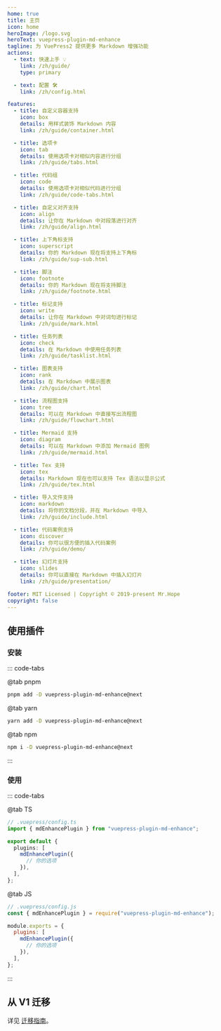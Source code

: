 ```yaml
---
home: true
title: 主页
icon: home
heroImage: /logo.svg
heroText: vuepress-plugin-md-enhance
tagline: 为 VuePress2 提供更多 Markdown 增强功能
actions:
  - text: 快速上手 💡
    link: /zh/guide/
    type: primary

  - text: 配置 🛠
    link: /zh/config.html

features:
  - title: 自定义容器支持
    icon: box
    details: 用样式装饰 Markdown 内容
    link: /zh/guide/container.html

  - title: 选项卡
    icon: tab
    details: 使用选项卡对相似内容进行分组
    link: /zh/guide/tabs.html

  - title: 代码组
    icon: code
    details: 使用选项卡对相似代码进行分组
    link: /zh/guide/code-tabs.html

  - title: 自定义对齐支持
    icon: align
    details: 让你在 Markdown 中对段落进行对齐
    link: /zh/guide/align.html

  - title: 上下角标支持
    icon: superscript
    details: 你的 Markdown 现在将支持上下角标
    link: /zh/guide/sup-sub.html

  - title: 脚注
    icon: footnote
    details: 你的 Markdown 现在将支持脚注
    link: /zh/guide/footnote.html

  - title: 标记支持
    icon: write
    details: 让你在 Markdown 中对词句进行标记
    link: /zh/guide/mark.html

  - title: 任务列表
    icon: check
    details: 在 Markdown 中使用任务列表
    link: /zh/guide/tasklist.html

  - title: 图表支持
    icon: rank
    details: 在 Markdown 中展示图表
    link: /zh/guide/chart.html

  - title: 流程图支持
    icon: tree
    details: 可以在 Markdown 中直接写出流程图
    link: /zh/guide/flowchart.html

  - title: Mermaid 支持
    icon: diagram
    details: 可以在 Markdown 中添加 Mermaid 图例
    link: /zh/guide/mermaid.html

  - title: Tex 支持
    icon: tex
    details: Markdown 现在也可以支持 Tex 语法以显示公式
    link: /zh/guide/tex.html

  - title: 导入文件支持
    icon: markdown
    details: 将你的文档分段，并在 Markdown 中导入
    link: /zh/guide/include.html

  - title: 代码案例支持
    icon: discover
    details: 你可以很方便的插入代码案例
    link: /zh/guide/demo/

  - title: 幻灯片支持
    icon: slides
    details: 你可以直接在 Markdown 中插入幻灯片
    link: /zh/guide/presentation/

footer: MIT Licensed | Copyright © 2019-present Mr.Hope
copyright: false
---
```


## 使用插件

### 安装

::: code-tabs

@tab pnpm

```bash
pnpm add -D vuepress-plugin-md-enhance@next
```

@tab yarn

```bash
yarn add -D vuepress-plugin-md-enhance@next
```

@tab npm

```bash
npm i -D vuepress-plugin-md-enhance@next
```

:::

### 使用

::: code-tabs

@tab TS

```ts
// .vuepress/config.ts
import { mdEnhancePlugin } from "vuepress-plugin-md-enhance";

export default {
  plugins: [
    mdEnhancePlugin({
      // 你的选项
    }),
  ],
};
```

@tab JS

```js
// .vuepress/config.js
const { mdEnhancePlugin } = require("vuepress-plugin-md-enhance");

module.exports = {
  plugins: [
    mdEnhancePlugin({
      // 你的选项
    }),
  ],
};
```

:::

## 从 V1 迁移

详见 [迁移指南](./migration.md)。
